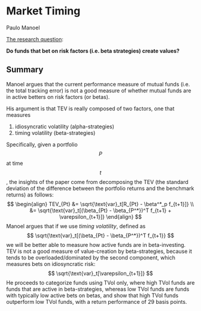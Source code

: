 #  Market Timing

Paulo Manoel

<u>The research question</u>: 

**Do funds that bet on risk factors (i.e. beta strategies) create values?** 



## Summary

Manoel argues that the current performance measure of mutual funds (i.e. the total tracking error) is not a good measure of whether mutual funds are in active betters on risk factors (or betas).

His argument is that TEV is really composed of two factors, one that measures 

1. idiosyncratic volatility (alpha-strategies)
2. timing volatility (beta-strategies)

Specifically, given a portfolio $$P$$ at time $$t$$, the insights of the paper come from decomposing the TEV (the standard deviation of the difference between the portfolio returns and the benchmark returns) as follows:
$$
\begin{align}
TEV_{Pt} 
&= \sqrt{\text{var}_t[R_{Pt} - \beta^*_p f_{t+1}]} \\
&= \sqrt{\text{var}_t[(\beta_{Pt} - \beta_{P^*})^T f_{t+1} + \varepsilon_{t+1}]}
\end{align}
$$
Manoel argues that if we use *timing volatility*, defined as 
$$
\sqrt{\text{var}_t[(\beta_{Pt} - \beta_{P^*})^T f_{t+1}}
$$
we will be better able to measure how active funds are in beta-investing. TEV is not a good measure of value-creation by beta-strategies, because it tends to be overloaded/dominated by the second component, which measures bets on idiosyncratic risk:
$$
\sqrt{\text{var}_t[\varepsilon_{t+1}]}
$$
He proceeds to categorize funds using TVol only, where high TVol funds are funds that are active in beta-strategies, whereas low TVol funds are funds with typically low active bets on betas, and show that high TVol funds outperform low TVol funds, with a return performance of 29 basis points.